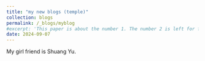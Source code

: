 ```yaml
---
title: "my new blogs (temple)"
collection: blogs
permalink: /_blogs/myblog
#excerpt: 'This paper is about the number 1. The number 2 is left for future work.'
date: 2024-09-07
---
```


My girl friend is Shuang Yu.
